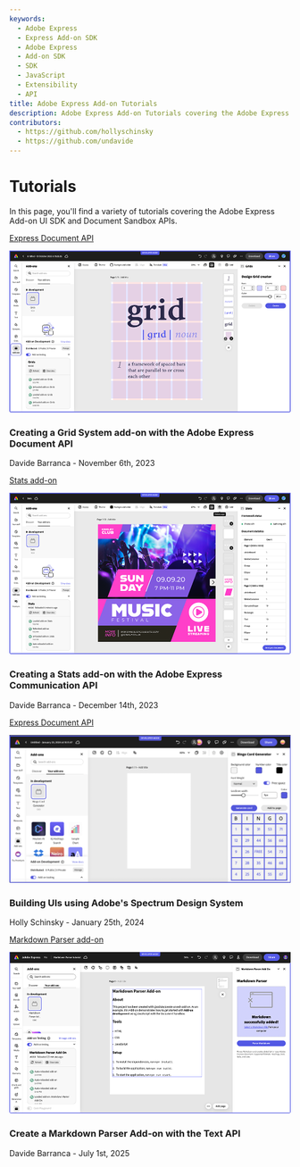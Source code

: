 ```yaml
---
keywords:
  - Adobe Express
  - Express Add-on SDK
  - Adobe Express
  - Add-on SDK
  - SDK
  - JavaScript
  - Extensibility
  - API
title: Adobe Express Add-on Tutorials
description: Adobe Express Add-on Tutorials covering the Adobe Express Add-on SDK and Document API
contributors:
  - https://github.com/hollyschinsky  
  - https://github.com/undavide
---
```


# Tutorials

In this page, you'll find a variety of tutorials covering the Adobe Express Add-on UI SDK and Document Sandbox APIs.

<Info-Card slots="link, image, heading, text" repeat="4" />

[Express Document API](grids-addon.md)

![Grids add-on](../../how_to/tutorials/images/thumbs-grids-addon.png)

### Creating a Grid System add-on with the Adobe Express Document API

Davide Barranca - November 6th, 2023

[Stats add-on](stats-addon.md)

![Stats add-on](../../how_to/tutorials/images/thumbs-stats-addon.png)

### Creating a Stats add-on with the Adobe Express Communication API

Davide Barranca - December 14th, 2023

[Express Document API](spectrum-workshop/index.md)

![Grids add-on](../../how_to/tutorials/images/bingo-v1-addon.png)

### Building UIs using Adobe's Spectrum Design System

Holly Schinsky - January 25th, 2024

[Markdown Parser add-on](../../how_to/tutorials/markdown-parser-text-api.md)

![Markdown Parser add-on](../../how_to/tutorials/images/thumbs-markdown-addon.png)

### Create a Markdown Parser Add-on with the Text API

Davide Barranca - July 1st, 2025
